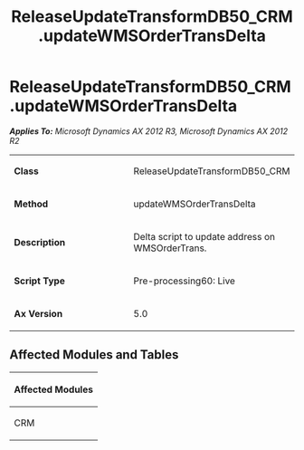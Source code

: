 ﻿---
title: ReleaseUpdateTransformDB50_CRM.updateWMSOrderTransDelta
TOCTitle: ReleaseUpdateTransformDB50_CRM.updateWMSOrderTransDelta
ms:assetid: 28f30aca-c9ee-6ff2-6473-7bfe67413176
ms:mtpsurl: https://msdn.microsoft.com/en-us/library/JJ735883(v=AX.60)
ms:contentKeyID: 49707301
ms.date: 05/18/2015
mtps_version: v=AX.60
---

# ReleaseUpdateTransformDB50\_CRM.updateWMSOrderTransDelta 


_**Applies To:** Microsoft Dynamics AX 2012 R3, Microsoft Dynamics AX 2012 R2_

<table>
<colgroup>
<col style="width: 50%" />
<col style="width: 50%" />
</colgroup>
<tbody>
<tr class="odd">
<td><p><strong>Class</strong></p></td>
<td><p>ReleaseUpdateTransformDB50_CRM</p></td>
</tr>
<tr class="even">
<td><p><strong>Method</strong></p></td>
<td><p>updateWMSOrderTransDelta</p></td>
</tr>
<tr class="odd">
<td><p><strong>Description</strong></p></td>
<td><p>Delta script to update address on WMSOrderTrans.</p></td>
</tr>
<tr class="even">
<td><p><strong>Script Type</strong></p></td>
<td><p>Pre-processing60: Live</p></td>
</tr>
<tr class="odd">
<td><p><strong>Ax Version</strong></p></td>
<td><p>5.0</p></td>
</tr>
</tbody>
</table>


## Affected Modules and Tables

<table>
<colgroup>
<col style="width: 100%" />
</colgroup>
<thead>
<tr class="header">
<th><p>Affected Modules</p></th>
</tr>
</thead>
<tbody>
<tr class="odd">
<td><p>CRM</p></td>
</tr>
</tbody>
</table>

  


